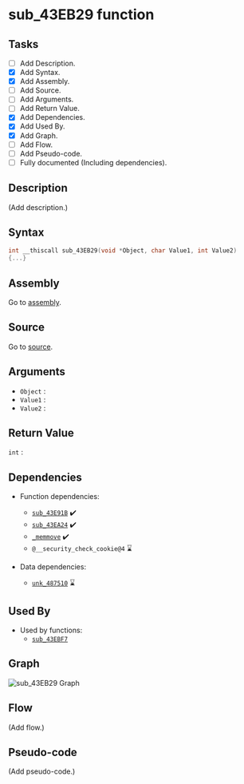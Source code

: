 # sub_43EB29 function

## Tasks

- [ ] Add Description.
- [X] Add Syntax.
- [X] Add Assembly.
- [ ] Add Source.
- [ ] Add Arguments.
- [ ] Add Return Value.
- [X] Add Dependencies.
- [X] Add Used By.
- [X] Add Graph.
- [ ] Add Flow.
- [ ] Add Pseudo-code.
- [ ] Fully documented (Including dependencies).

## Description

(Add description.)

## Syntax

```c
int __thiscall sub_43EB29(void *Object, char Value1, int Value2)
{...}
```

## Assembly

Go to [assembly](../asm/sub_43EB29.asm).

## Source

Go to [source](../cc/sub_43EB29.cc).

## Arguments

* `Object` : 
* `Value1` : 
* `Value2` : 

## Return Value

`int` : 

## Dependencies

* Function dependencies:
  * [`sub_43E91B`](sub_43E91B.md) ✔️
  * [`sub_43EA24`](sub_43EA24.md) ✔️
  * [`_memmove`](_memmove.md) ✔️
  * `@__security_check_cookie@4` ⌛


* Data dependencies:
  * [`unk_487510`](unk_487510.md) ⌛

## Used By

* Used by functions:
  * [`sub_43EBF7`](../md/sub_43EBF7.md)

## Graph

![sub_43EB29 Graph](../svg/sub_43EB29.svg "sub_43EB29 Graph")

## Flow

(Add flow.)

## Pseudo-code

(Add pseudo-code.)

